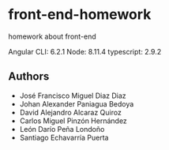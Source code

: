 # front-end-homework
homework about front-end

Angular CLI: 6.2.1
Node: 8.11.4
typescript: 2.9.2

## Authors
 
  * José Francisco Miguel Diaz Diaz
  * Johan Alexander Paniagua Bedoya
  * David Alejandro Alcaraz Quiroz
  * Carlos Miguel Pinzón Hernández
  * León Darío Peña Londoño
  * Santiago Echavarría Puerta
